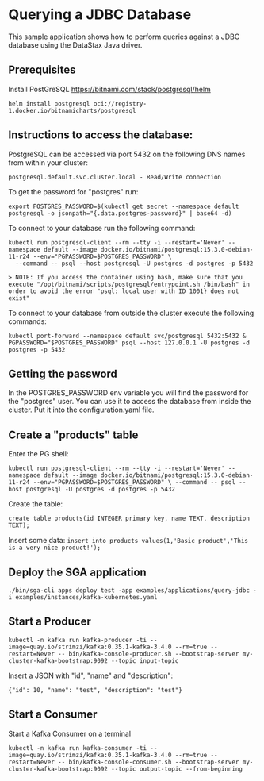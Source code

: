 # Querying a JDBC Database

This sample application shows how to perform queries against a JDBC database using the DataStax Java driver.


## Prerequisites


Install PostGreSQL https://bitnami.com/stack/postgresql/helm


`helm install postgresql oci://registry-1.docker.io/bitnamicharts/postgresql`


## Instructions to access the database:

PostgreSQL can be accessed via port 5432 on the following DNS names from within your cluster:

    postgresql.default.svc.cluster.local - Read/Write connection

To get the password for "postgres" run:

    export POSTGRES_PASSWORD=$(kubectl get secret --namespace default postgresql -o jsonpath="{.data.postgres-password}" | base64 -d)

To connect to your database run the following command:

    kubectl run postgresql-client --rm --tty -i --restart='Never' --namespace default --image docker.io/bitnami/postgresql:15.3.0-debian-11-r24 --env="PGPASSWORD=$POSTGRES_PASSWORD" \
      --command -- psql --host postgresql -U postgres -d postgres -p 5432

    > NOTE: If you access the container using bash, make sure that you execute "/opt/bitnami/scripts/postgresql/entrypoint.sh /bin/bash" in order to avoid the error "psql: local user with ID 1001} does not exist"

To connect to your database from outside the cluster execute the following commands:

    kubectl port-forward --namespace default svc/postgresql 5432:5432 &
    PGPASSWORD="$POSTGRES_PASSWORD" psql --host 127.0.0.1 -U postgres -d postgres -p 5432


## Getting the password

In the POSTGRES_PASSWORD env variable you will find the password for the "postgres" user. You can use it to access the database from inside the cluster.
Put it into the configuration.yaml file.

## Create a "products" table

Enter the PG shell:

`kubectl run postgresql-client --rm --tty -i --restart='Never' --namespace default --image docker.io/bitnami/postgresql:15.3.0-debian-11-r24 --env="PGPASSWORD=$POSTGRES_PASSWORD" \
--command -- psql --host postgresql -U postgres -d postgres -p 5432`

Create the table:

`create table products(id INTEGER primary key, name TEXT, description TEXT);`

Insert some data:
`insert into products values(1,'Basic product','This is a very nice product!');`

## Deploy the SGA application

```
./bin/sga-cli apps deploy test -app examples/applications/query-jdbc -i examples/instances/kafka-kubernetes.yaml
```

## Start a Producer
```
kubectl -n kafka run kafka-producer -ti --image=quay.io/strimzi/kafka:0.35.1-kafka-3.4.0 --rm=true --restart=Never -- bin/kafka-console-producer.sh --bootstrap-server my-cluster-kafka-bootstrap:9092 --topic input-topic
```

Insert a JSON with "id", "name" and "description":

```
{"id": 10, "name": "test", "description": "test"}
```


## Start a Consumer

Start a Kafka Consumer on a terminal

```
kubectl -n kafka run kafka-consumer -ti --image=quay.io/strimzi/kafka:0.35.1-kafka-3.4.0 --rm=true --restart=Never -- bin/kafka-console-consumer.sh --bootstrap-server my-cluster-kafka-bootstrap:9092 --topic output-topic --from-beginning
```

